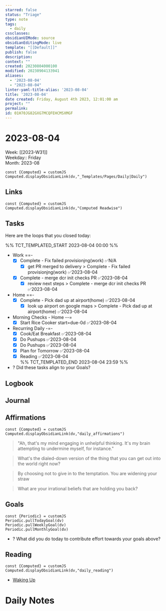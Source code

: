 ```yaml
---
starred: false
status: "Triage"
type: note
tags:
  - daily
cssclasses: 
obsidianUIMode: source
obsidianEditingMode: live
template: "[[Default]]"
publish: false
description: 
context: ""
created: 20230804000100
modified: 20230904133941
aliases:
  - '2023-08-04'
  - "2023-08-04"
linter-yaml-title-alias: '2023-08-04'
title: '2023-08-04'
date created: Friday, August 4th 2023, 12:01:00 am
project: ""
permalink: 
id: 01H70JG82GXG7MCQFEHCMSXMGF
---
```


# 2023-08-04

Week: [[2023-W31]]  
Weekday:: Friday  
Month: 2023-08

```dataviewjs
const {Computed} = customJS
Computed.displayObsidianLink(dv,"_Templates/Pages/Daily|Daily")
```

## Links

```dataviewjs
const {Computed} = customJS
Computed.displayObsidianLink(dv,"Computed Readwise")
```

## Tasks

Here are the loops that you closed today:

%% TCT_TEMPLATED_START 2023-08-04 00:00 %%
* Work ==-
    - [x] Complete - Fix failed provisionjng(work) ✅N/A
        - [x] get PR merged to delivery > Complete - Fix failed provisionjng(work) ✅2023-08-04
    - [x] Complete - merge dcr init checks PR ✅2023-08-04
        - [x] review next steps > Complete - merge dcr init checks PR ✅2023-08-04
* Home ==-
    - [x] Complete - Pick dad up at airport(home) ✅2023-08-04
        - [x] look up airport on google maps > Complete - Pick dad up at airport(home) ✅2023-08-04
* Morning Checks - Home --=
    - [x] Start Rice Cooker start=due-0d ✅2023-08-04
* Recurring Daily -=-
    - [x] Cook/Eat Breakfast ✅2023-08-04
    - [x] Do Pushups ✅2023-08-04
    - [x] Do Pushups ✅2023-08-04
    - [x] Plan for Tomorrow ✅2023-08-04
    - [x] Reading ✅2023-08-04  
%% TCT_TEMPLATED_END 2023-08-04 23:59 %%
* ? Did these tasks align to your Goals?

## Logbook

## Journal

## Affirmations

```dataviewjs
const {Computed} = customJS
Computed.displayObsidianLink(dv,"daily_affirmations")
```

> "Ah, that's my mind engaging in unhelpful thinking. It's my brain attempting to undermine myself, for instance."

> What's the dialed-down version of the thing that you can get out into the world right now?

> By choosing not to give in to the temptation. You are widening your straw

> What are your irrational beliefs that are holding you back?

## Goals

```dataviewjs
const {Periodic} = customJS
Periodic.pullTodayGoal(dv)
Periodic.pullWeeklyGoal(dv)
Periodic.pullMonthlyGoal(dv)
```
* ? What did you do today to contribute effort towards your goals above?

## Reading

```dataviewjs
const {Computed} = customJS
Computed.displayObsidianLink(dv,"daily_reading")
```
* [Waking Up]( https://read.readwise.io/read/01gjr2j724698ts9z7mbyxz63z)

# Daily Notes
